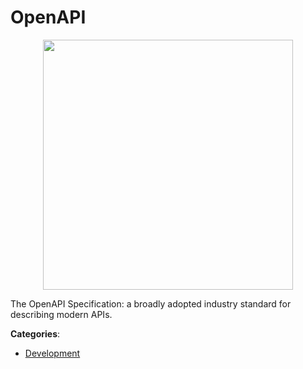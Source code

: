 # OpenAPI
<p align="center">
    <img width="400" src="https://raw.githubusercontent.com/apis-list/apis-list/apis/openapi/logo_256x256.png" />
</p>

The OpenAPI Specification: a broadly adopted industry standard for describing modern APIs.



**Categories**:
- [Development](https://github.com/apis-list/apis-list#development)




